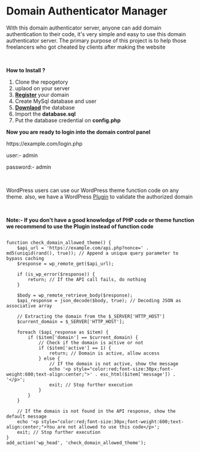 # Domain Authenticator Manager

<p> With this domain authenticator server, anyone can add domain authentication to their code, it's very simple and easy to use this domain authenticator server. The primary purpose of this project is to help those freelancers who got cheated by clients after making the website</p>
<p>&nbsp;</p>

<p><strong>How to Install ?</strong></p>
<ol>
<li>Clone the repogetory</li>
<li>uplaod on your server&nbsp;</li>
<li><a href="https://active.devtool.my.id"><strong>Register</strong></a> your domain</li>
<li>Create MySql database and user&nbsp;</li>
<li><a href="https://active.devtool.my.id/checker.php"><strong>Downlaod</strong></a> the database</li>
<li>Import the <strong>database.sql&nbsp;</strong></li>
<li>Put the database credential on <strong>config.php</strong></li>
</ol>

<p><strong>Now you are ready to login into the domain control panel&nbsp;</strong></p>
<p>https://example.com/login.php</p>
<p>user:- admin</p>
<p>password:- admin</p>
<br>


<p>WordPress users can use our WordPress theme function code on any theme. also, we have a WordPress <a href="https://github.com/websmartbd/Domain-Validator-Plugin" rel="dofollow" >Plugin</a> to validate the authorized domain</p>
<br>
<p><b>Note:- If you don't have a good knowledge of PHP code or theme function we recommend to use the Plugin instead of function code </b></p>

```

function check_domain_allowed_theme() {
    $api_url = 'https://example.com/api.php?nonce=' . md5(uniqid(rand(), true)); // Append a unique query parameter to bypass caching
    $response = wp_remote_get($api_url);

    if (is_wp_error($response)) {
        return; // If the API call fails, do nothing
    }

    $body = wp_remote_retrieve_body($response);
    $api_response = json_decode($body, true); // Decoding JSON as associative array

    // Extracting the domain from the $_SERVER['HTTP_HOST']
    $current_domain = $_SERVER['HTTP_HOST'];

    foreach ($api_response as $item) {
        if ($item['domain'] == $current_domain) {
            // Check if the domain is active or not
            if ($item['active'] == 1) {
                return; // Domain is active, allow access
            } else {
                // If the domain is not active, show the message
                echo '<p style="color:red;font-size:30px;font-weight:600;text-align:center;">' . esc_html($item['message']) . '</p>';
                exit; // Stop further execution
            }
        }
    }

    // If the domain is not found in the API response, show the default message
    echo '<p style="color:red;font-size:30px;font-weight:600;text-align:center;">You are not allowed to use this code</p>';
    exit; // Stop further execution
}
add_action('wp_head', 'check_domain_allowed_theme');

```
